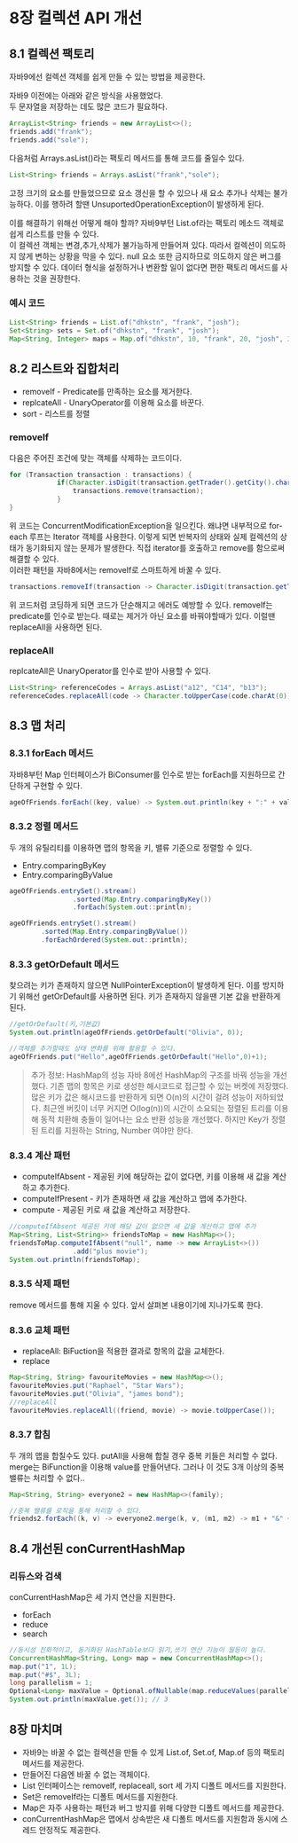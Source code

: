 # 8장 컬렉션 API 개선

## 8.1 컬렉션 팩토리
자바9에선 컬렉션 객체를 쉽게 만들 수 있는 방법을 제공한다.

자바9 이전에는 아래와 같은 방식을 사용했었다.  
두 문자열을 저장하는 데도 많은 코드가 필요하다.
```java
ArrayList<String> friends = new ArrayList<>();
friends.add("frank");
friends.add("sole");
```

다음처럼 Arrays.asList()라는 팩토리 메서드를 통해 코드를 줄일수 있다.
```java
List<String> friends = Arrays.asList("frank","sole");
```
고정 크기의 요소를 만들었으므로 요소 갱신을 할 수 있으나 새 요소 추가나 삭제는 불가능하다.
이를 행하려 할땐 UnsuportedOperationException이 발생하게 된다.

이를 해결하기 위해선 어떻게 해야 할까?
자바9부턴 List.of라는 팩토리 메소드 객체로 쉽게 리스트를 만들 수 있다.  
이 컬렉션 객체는 변경,추가,삭제가 불가능하게 만들어져 있다. 따라서 컬렉션이 의도하지 않게
변하는 상황을 막을 수 있다. null 요소 또한 금지하므로 의도하지 않은 버그를 방지할 수 있다.
데이터 형식을 설정하거나 변환할 일이 없다면 편한 팩토리 메서드를 사용하는 것을 권장한다.

### 예시 코드
```java
List<String> friends = List.of("dhkstn", "frank", "josh");
Set<String> sets = Set.of("dhkstn", "frank", "josh");
Map<String, Integer> maps = Map.of("dhkstn", 10, "frank", 20, "josh", 30);
```

## 8.2 리스트와 집합처리
* removeIf - Predicate를 만족하는 요소를 제거한다.
* replcateAll - UnaryOperator를 이용해 요소를 바꾼다.
* sort - 리스트를 정렬

### removeIf
다음은 주어진 조건에 맞는 객체를 삭제하는 코드이다.
```java
for (Transaction transaction : transactions) {
            if(Character.isDigit(transaction.getTrader().getCity().charAt(0))) {
                transactions.remove(transaction);
            }
}
```
위 코드는 ConcurrentModificationException을 일으킨다. 왜냐면 내부적으로 for-each 루프는
Iterator 객체를 사용한다. 이렇게 되면 반복자의 상태와 실제 컬렉션의 상태가 동기화되지 않는
문제가 발생한다. 직접 iterator를 호출하고 remove를 함으로써 해결할 수 있다.  
이러한 패턴을 자바8에서는 removeIf로 스마트하게 바꿀 수 있다.

```java
transactions.removeIf(transaction -> Character.isDigit(transaction.getTrader().getCity().charAt(0)));
```
위 코드처럼 코딩하게 되면 코드가 단순해지고 에러도 예방할 수 있다. removeIf는 predicate를 인수로
받는다. 때로는 제거가 아닌 요소를 바꿔야할때가 있다. 이럴땐 replaceAll을 사용하면 된다.

### replaceAll
replcateAll은 UnaryOperator를 인수로 받아 사용할 수 있다.
```java
List<String> referenceCodes = Arrays.asList("a12", "C14", "b13");
referenceCodes.replaceAll(code -> Character.toUpperCase(code.charAt(0)) + code.substring(1));
```

## 8.3 맵 처리

### 8.3.1 forEach 메서드
자바8부턴 Map 인터페이스가 BiConsumer를 인수로 받는 forEach를 지원하므로 간단하게 구현할 수 있다.
```java
ageOfFriends.forEach((key, value) -> System.out.println(key + ":" + value));
```

### 8.3.2 정렬 메서드
두 개의 유틸리티를 이용하면 맵의 항목을 키, 밸류 기준으로 정렬할 수 있다.
* Entry.comparingByKey
* Entry.comparingByValue
```java
ageOfFriends.entrySet().stream()
                .sorted(Map.Entry.comparingByKey())
                .forEach(System.out::println);

ageOfFriends.entrySet().stream()
        .sorted(Map.Entry.comparingByValue())
        .forEachOrdered(System.out::println);
```

### 8.3.3 getOrDefault 메서드
찾으려는 키가 존재하지 않으면 NullPointerException이 발생하게 된다. 이를 방지하기 위해선
getOrDefault를 사용하면 된다. 키가 존재하지 않을땐 기본 값을 반환하게 된다.
```java
//getOrDefault(키,기본값)
System.out.println(ageOfFriends.getOrDefault("Olivia", 0));

//객체를 추가할때도 상태 변화를 위해 활용할 수 있다.
ageOfFriends.put("Hello",ageOfFriends.getOrDefault("Hello",0)+1);
```

> 추가 정보: HashMap의 성능
> 자바 8에선 HashMap의 구조를 바꿔 성능을 개선했다. 기존 맵의 항목은 키로 생성한 해시코드로 접근할 수 있는
> 버켓에 저장했다. 많은 키가 값은 해시코드를 반환하게 되면 O(n)의 시간이 걸려 성능이 저하되었다.
> 최근엔 버킷이 너무 커지면 O(log(n))의 시간이 소요되는 정렬된 트리를 이용해 동적 치환해 충돌이 일어나는
> 요소 반환 성능을 개선했다. 하지만 Key가 정렬된 트리를 지원하는 String, Number 여야만 한다.

### 8.3.4 계산 패턴
* computeIfAbsent - 제공된 키에 해당하는 값이 없다면, 키를 이용해 새 값을 계산하고 추가한다.
* computeIfPresent -  키가 존재하면 새 값을 계산하고 맵에 추가한다.
* compute - 제공된 키로 새 값을 계산하고 저장한다.
```java
//computeIfAbsent 제공된 키에 해당 값이 없으면 새 값을 계산하고 맵에 추가
Map<String, List<String>> friendsToMap = new HashMap<>();
friendsToMap.computeIfAbsent("null", name -> new ArrayList<>())
                .add("plus movie");
System.out.println(friendsToMap);
```

### 8.3.5 삭제 패턴
remove 메서드를 통해 지울 수 있다. 앞서 살펴본 내용이기에 지나가도록 한다.

### 8.3.6 교체 패턴
* replaceAll: BiFuction을 적용한 결과로 항목의 값을 교체한다.
* replace

```java
Map<String, String> favouriteMovies = new HashMap<>();
favouriteMovies.put("Raphael", "Star Wars");
favouriteMovies.put("Olivia", "james bond");
//replaceAll
favouriteMovies.replaceAll((friend, movie) -> movie.toUpperCase());
```

### 8.3.7 합침
두 개의 맵을 합칠수도 있다. putAll을 사용해 합칠 경우 중복 키들은 처리할 수 없다.
merge는 BiFunction을 이용해 value를 만들어낸다. 그러나 이 것도 3개 이상의 중복 밸류는
처리할 수 없다..
```java
Map<String, String> everyone2 = new HashMap<>(family);

//중복 밸류를 로직을 통해 처리할 수 있다.
friends2.forEach((k, v) -> everyone2.merge(k, v, (m1, m2) -> m1 + "&" + m2));
```

## 8.4 개선된 conCurrentHashMap
### 리듀스와 검색
conCurrentHashMap은 세 가지 연산을 지원한다.
* forEach
* reduce
* search

```java
//동시성 친화적이고, 동기화된 HashTable보다 읽기,쓰기 연산 기능이 월등이 높다.
ConcurrentHashMap<String, Long> map = new ConcurrentHashMap<>();
map.put("1", 1L);
map.put("#$", 3L);
long parallelism = 1;
Optional<Long> maxValue = Optional.ofNullable(map.reduceValues(parallelism, Long::max));
System.out.println(maxValue.get()); // 3
```
## 8장 마치며
* 자바9는 바꿀 수 없는 컬렉션을 만들 수 있게 List.of, Set.of, Map.of 등의 팩토리 메서드를 제공한다.
* 만들어진 다음엔 바꿀 수 없는 객체이다.
* List 인터페이스는 removeIf, replaceall, sort 세 가지 디폴트 메서드를 지원한다.
* Set은 removeIf라는 디폴트 메서드를 지원한다.
* Map은 자주 사용하는 패턴과 버그 방지를 위해 다양한 디폴트 메서드를 제공한다.
* conCurrentHashMap은 맵에서 상속받은 새 디폴트 메서드를 지원함과 동시에 스레드 안정적도 제공한다.
